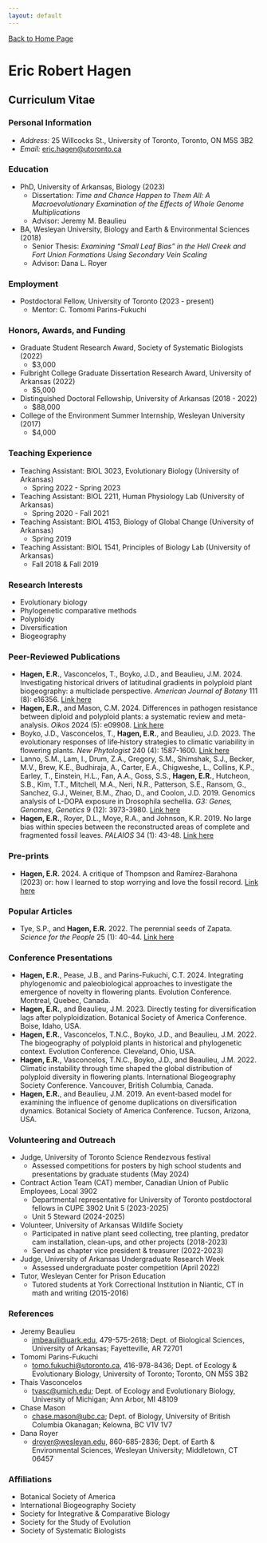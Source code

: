 ```yaml
---
layout: default
---
```

[Back to Home Page](./)

# Eric Robert Hagen

## Curriculum Vitae

### Personal Information
*  _Address:_ 25 Willcocks St., University of Toronto, Toronto, ON M5S 3B2
*  _Email:_ eric.hagen@utoronto.ca

### Education
- PhD, University of Arkansas, Biology (2023)
  - Dissertation: _Time and Chance Happen to Them All: A Macroevolutionary Examination of the Effects of Whole Genome Multiplications_
  - Advisor: Jeremy M. Beaulieu
- BA, Wesleyan University, Biology and Earth & Environmental Sciences (2018)
  - Senior Thesis: _Examining “Small Leaf Bias” in the Hell Creek and Fort Union Formations Using Secondary Vein Scaling_
  - Advisor: Dana L. Royer

### Employment
- Postdoctoral Fellow, University of Toronto (2023 - present)
  - Mentor: C. Tomomi Parins-Fukuchi
 
### Honors, Awards, and Funding
- Graduate Student Research Award, Society of Systematic Biologists (2022)
  - $3,000
- Fulbright College Graduate Dissertation Research Award, University of Arkansas (2022)
  - $5,000
- Distinguished Doctoral Fellowship, University of Arkansas (2018 - 2022)
  - $88,000
- College of the Environment Summer Internship, Wesleyan University (2017)
  - $4,000

### Teaching Experience
- Teaching Assistant: BIOL 3023, Evolutionary Biology (University of Arkansas)
  - Spring 2022 - Spring 2023
- Teaching Assistant: BIOL 2211, Human Physiology Lab (University of Arkansas)
  - Spring 2020 - Fall 2021
- Teaching Assistant: BIOL 4153, Biology of Global Change (University of Arkansas)
  - Spring 2019
- Teaching Assistant: BIOL 1541, Principles of Biology Lab (University of Arkansas)
  - Fall 2018 & Fall 2019

### Research Interests
* Evolutionary biology
* Phylogenetic comparative methods
* Polyploidy
* Diversification
* Biogeography

### Peer-Reviewed Publications
- **Hagen, E.R.**, Vasconcelos, T., Boyko, J.D., and Beaulieu, J.M. 2024. Investigating historical drivers of latitudinal gradients in polyploid plant biogeography: a multiclade perspective. _American Journal of Botany_ 111 (8): e16356. [Link here](https://bsapubs.onlinelibrary.wiley.com/doi/full/10.1002/ajb2.16356)
- **Hagen, E.R.**, and Mason, C.M. 2024. Differences in pathogen resistance between diploid and polyploid plants: a systematic review and meta-analysis. _Oikos_ 2024 (5): e09908. [Link here](https://doi.org/10.1111/oik.09908)
- Boyko, J.D., Vasconcelos, T., **Hagen, E.R.**, and Beaulieu, J.D. 2023. The evolutionary responses of life‐history strategies to climatic variability in flowering plants. _New Phytologist_ 240 (4): 1587-1600. [Link here](https://nph.onlinelibrary.wiley.com/doi/full/10.1111/nph.18971)
- Lanno, S.M., Lam, I., Drum, Z.A., Gregory, S.M., Shimshak, S.J., Becker, M.V., Brew, K.E., Budhiraja, A., Carter, E.A., Chigweshe, L., Collins, K.P., Earley, T., Einstein, H.L., Fan, A.A., Goss, S.S., **Hagen, E.R.**, Hutcheon, S.B., Kim, T.T., Mitchell, M.A., Neri, N.R., Patterson, S.E., Ransom, G., Sanchez, G.J., Weiner, B.M., Zhao, D., and Coolon, J.D. 2019. Genomics analysis of L-DOPA exposure in Drosophila sechellia. _G3: Genes, Genomes, Genetics_ 9 (12): 3973-3980. [Link here](https://academic.oup.com/g3journal/article/9/12/3973/6028087)
- **Hagen, E.R.**, Royer, D.L., Moye, R.A., and Johnson, K.R. 2019. No large bias within species between the reconstructed areas of complete and fragmented fossil leaves. _PALAIOS_ 34 (1): 43-48. [Link here](https://pubs.geoscienceworld.org/sepm/palaios/article-abstract/34/1/43/568424/NO-LARGE-BIAS-WITHIN-SPECIES-BETWEEN-THE)

### Pre-prints
- **Hagen, E.R.** 2024. A critique of Thompson and Ramírez-Barahona (2023) or: how I learned to stop worrying and love the fossil record. [Link here](https://ecoevorxiv.org/repository/view/6613/)

### Popular Articles
-  Tye, S.P., and **Hagen, E.R.** 2022. The perennial seeds of Zapata. _Science for the People_ 25 (1): 40-44. [Link here](https://magazine.scienceforthepeople.org/vol25-1-the-soil-and-worker/the-perennial-seeds-of-zapata/)

### Conference Presentations
- **Hagen, E.R.**, Pease, J.B., and Parins-Fukuchi, C.T. 2024. Integrating phylogenomic and paleobiological approaches to investigate the emergence of novelty in flowering plants. Evolution Conference. Montreal, Quebec, Canada.
-  **Hagen, E.R.**, and Beaulieu, J.M. 2023. Directly testing for diversification lags after polyploidization. Botanical Society of America Conference. Boise, Idaho, USA.
-  **Hagen, E.R.**, Vasconcelos, T.N.C., Boyko, J.D., and Beaulieu, J.M. 2022. The biogeography of polyploid plants in historical and phylogenetic context. Evolution Conference. Cleveland, Ohio, USA.
-  **Hagen, E.R.**, Vasconcelos, T.N.C., Boyko, J.D., and Beaulieu, J.M. 2022. Climatic instability through time shaped the global distribution of polyploid diversity in flowering plants. International Biogeography Society Conference. Vancouver, British Columbia, Canada.
-  **Hagen, E.R.**, and Beaulieu, J.M. 2019. An event-based model for examining the influence of genome duplications on diversification dynamics. Botanical Society of America Conference. Tucson, Arizona, USA.

### Volunteering and Outreach
- Judge, University of Toronto Science Rendezvous festival
  - Assessed competitions for posters by high school students and presentations by graduate students (May 2024)
- Contract Action Team (CAT) member, Canadian Union of Public Employees, Local 3902
  - Departmental representative for University of Toronto postdoctoral fellows in CUPE 3902 Unit 5 (2023-2025)
  - Unit 5 Steward (2024-2025)
- Volunteer, University of Arkansas Wildlife Society
  - Participated in native plant seed collecting, tree planting, predator cam installation, clean-ups, and other projects (2018-2023)
  - Served as chapter vice president & treasurer (2022-2023)
- Judge, University of Arkansas Undergraduate Research Week
  - Assessed undergraduate poster competition (April 2022)
- Tutor, Wesleyan Center for Prison Education
  - Tutored students at York Correctional Institution in Niantic, CT in math and writing (2015-2016)

### References
- Jeremy Beaulieu
  - jmbeauli@uark.edu, 479-575-2618; Dept. of Biological Sciences, University of Arkansas; Fayetteville, AR 72701
- Tomomi Parins-Fukuchi
  - tomo.fukuchi@utoronto.ca, 416-978-8436; Dept. of Ecology & Evolutionary Biology, University of Toronto; Toronto, ON M5S 3B2
- Thais Vasconcelos
  - tvasc@umich.edu; Dept. of Ecology and Evolutionary Biology, University of Michigan; Ann Arbor, MI 48109
- Chase Mason
  - chase.mason@ubc.ca; Dept. of Biology, University of British Columbia Okanagan; Kelowna, BC V1V 1V7
- Dana Royer
  - droyer@wesleyan.edu, 860-685-2836; Dept. of Earth & Environmental Sciences, Wesleyan University; Middletown, CT 06457

### Affiliations
* Botanical Society of America
* International Biogeography Society
* Society for Integrative & Comparative Biology
* Society for the Study of Evolution
* Society of Systematic Biologists


















